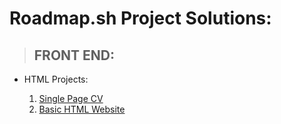 # Roadmap.sh Project Solutions:

> ## FRONT END:
- HTML Projects:

    1) [Single Page CV](https://github.com/DevSK2609/roadmap.sh/tree/main/front-end/html/projects/single-page-cv-rsh)
    2) [Basic HTML Website](https://github.com/DevSK2609/roadmap.sh/tree/main/front-end/html/projects/basic-html-website)